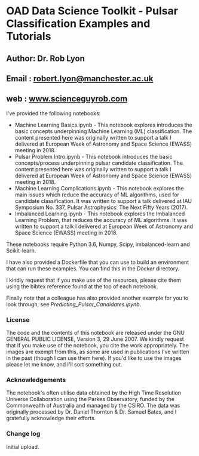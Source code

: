# OAD Data Science Toolkit - Pulsar Classification Examples and Tutorials

## Author: Dr. Rob Lyon
## Email : robert.lyon@manchester.ac.uk
## web   : www.scienceguyrob.com

I've provided the following notebooks:

* Machine Learning Basics.ipynb - This notebook explores introduces the basic concepts underpinning Machine Learning (ML) classification. The content presented here was originally written to support a talk I delivered at European Week of Astronomy and Space Science (EWASS) meeting in 2018.
* Pulsar Problem Intro.ipynb - This notebook introduces the basic concepts/process underpinning pulsar candidate classification. The content presented here was originally written to support a talk I delivered at European Week of Astronomy and Space Science (EWASS) meeting in 2018.
* Machine Learning Complications.ipynb - This notebook explores the main issues which reduce the accuracy of ML algorithms, used for candidate classification. It was written to support a talk delivered at IAU Symposium No. 337, Pulsar Astrophysics: The Next Fifty Years (2017).
* Imbalanced Learning.ipynb - This notebook explores the Imbalanced Learning Problem, that reduces the accuracy of ML algorithms. It was written to support a talk I delivered at European Week of Astronomy and Space Science (EWASS) meeting in 2018.

These notebooks require Python 3.6, Numpy, Scipy, imbalanced-learn and Scikit-learn.

I have also provided a Dockerfile that you can use to build an environment that can run these examples. You can find this in the *Docker* directory.

I kindly request that if you make use of the resources, please cite them using the bibtex reference found at the top of each notebook.

Finally note that a colleague has also provided another example for you to look through, see *Predicting_Pulsar_Candidates.ipynb*.

### License
The code and the contents of this notebook are released under the GNU GENERAL PUBLIC LICENSE, Version 3, 29 June 2007. We kindly request that if you make use of the notebook, you cite the work appropriately. The images are exempt from this, as some are used in publications I've written in the past (though I can use them here). If you'd like to use the images please let me know, and I'll sort something out.

### Acknowledgements
The notebook's often utilise data obtained by the High Time Resolution Universe Collaboration using the Parkes Observatory, funded by the Commonwealth of Australia and managed by the CSIRO. The data was originally processed by Dr. Daniel Thornton & Dr. Samuel Bates, and I gratefully acknowledge their efforts.

### Change log

Initial upload.
